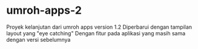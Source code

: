 # umroh-apps-2
Proyek kelanjutan dari umroh apps version 1.2
Diperbarui dengan tampilan layout yang "eye catching"
Dengan fitur pada aplikasi yang masih sama dengan versi sebelumnya
